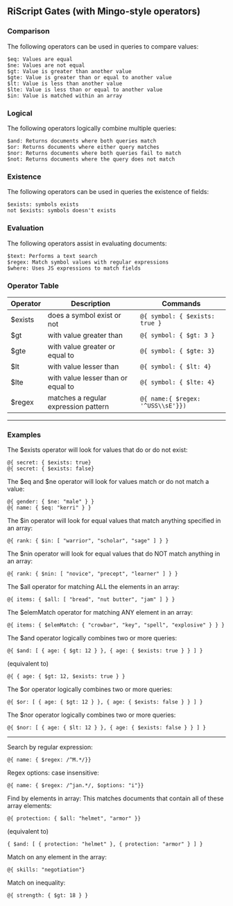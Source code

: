 ## RiScript Gates (with Mingo-style operators)

### Comparison
   
The following operators can be used in queries to compare values:

    $eq: Values are equal
    $ne: Values are not equal
    $gt: Value is greater than another value
    $gte: Value is greater than or equal to another value
    $lt: Value is less than another value
    $lte: Value is less than or equal to another value
    $in: Value is matched within an array

### Logical

The following operators logically combine multiple queries:

    $and: Returns documents where both queries match
    $or: Returns documents where either query matches
    $nor: Returns documents where both queries fail to match
    $not: Returns documents where the query does not match

### Existence
The following operators can be used in queries the existence of fields:

    $exists: symbols exists 
    not $exists: symbols doesn't exists 
    
### Evaluation

The following operators assist in evaluating documents:

    $text: Performs a text search
    $regex: Match symbol values with regular expressions
    $where: Uses JS expressions to match fields

### Operator Table

<table>
<thead><tr>
<th>Operator</th>
<th>Description</th>
<th>Commands</th>
</tr></thead>
<tbody>
<tr>
<td>$exists</td>
<td>does a symbol exist or not</td>
<td><code>@{ symbol: { $exists: true }</code></td>
</tr>
<tr>
<td>$gt&nbsp;</td>
<td>with value greater than&nbsp;</td>
<td><code>@{ symbol: { $gt: 3 }</code></td>
</tr>
<tr>
<td>$gte&nbsp;</td>
<td>with value greater or equal to</td>
<td><code>@{ symbol: { $gte: 3}</code></td>
</tr>
<tr>
<td>$lt&nbsp;</td>
<td>with value lesser than&nbsp;</td>
<td><code>@{ symbol: { $lt: 4}</code></td>
</tr>
<tr>
<td>$lte</td>
<td>with value lesser than or equal to</td>
<td><code>@{ symbol: { $lte: 4}</code></td>
</tr>
<tr>
<td>$regex</td>
<td>matches a regular expression pattern </td>
<td><code>@{ name:{ $regex: '^USS\\sE'}})</code></td>
</tr>
</tbody>
</table>

-------

### Examples


The $exists operator will look for values that do or do not exist:  

```
@{ secret: { $exists: true}
@{ secret: { $exists: false}
```

The $eq and $ne operator will look for values match or do not match a value:  

```
@{ gender: { $ne: "male" } }
@{ name: { $eq: "kerri" } }
```
The $in operator will look for equal values that match anything specified in an array:  

```
@{ rank: { $in: [ "warrior", "scholar", "sage" ] } }
```

The $nin operator will look for equal values that do NOT match anything in an array:  

```
@{ rank: { $nin: [ "novice", "precept", "learner" ] } }
```

The $all operator for matching ALL the elements in an array:  

```
@{ items: { $all: [ "bread", "nut butter", "jam" ] } }
```

The $elemMatch operator for matching ANY element in an array:

```
@{ items: { $elemMatch: { "crowbar", "key", "spell", "explosive" } } }
```

The $and operator logically combines two or more queries:  

```
@{ $and: [ { age: { $gt: 12 } }, { age: { $exists: true } } ] }
```
(equivalent to)  
```
@{ { age: { $gt: 12, $exists: true } }
```

The $or operator logically combines two or more queries:  

```
@{ $or: [ { age: { $gt: 12 } }, { age: { $exists: false } } ] }
```

The $nor operator logically combines two or more queries:  

```
@{ $nor: [ { age: { $lt: 12 } }, { age: { $exists: false } } ] }
```


--------

Search by regular expression:  

```
@{ name: { $regex: /^M.*/}}
```

Regex options: case insensitive:  

```
@{ name: { $regex: /^jan.*/, $options: "i"}}
```

Find by elements in array:
This matches documents that contain all of these array elements:  

```
@{ protection: { $all: "helmet", "armor" }}
```
(equivalent to)
```
{ $and: [ { protection: "helmet" }, { protection: "armor" } ] }
```

Match on any element in the array:  

```
@{ skills: "negotiation"}
```

Match on inequality:  

```
@{ strength: { $gt: 18 } }
```  
